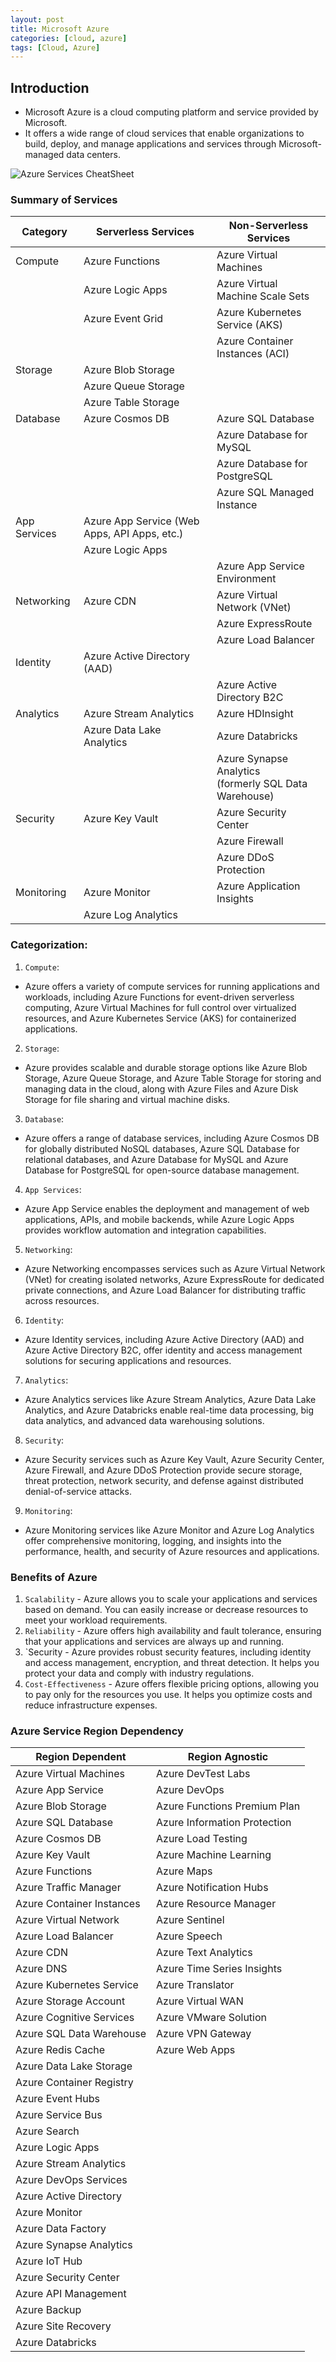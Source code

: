 ```yaml
---
layout: post
title: Microsoft Azure
categories: [cloud, azure]
tags: [Cloud, Azure]
---
```


## Introduction
- Microsoft Azure is a cloud computing platform and service provided by Microsoft. 
- It offers a wide range of cloud services that enable organizations to build, deploy, and manage applications and services through Microsoft-managed data centers.

![Azure Services CheatSheet](/assets/img/cloud/azure/azure-services-cheatsheet.gif)

### Summary of Services

| Category         | Serverless Services                             | Non-Serverless Services                           |
|------------------|-------------------------------------------------|----------------------------------------------------|
| Compute          | Azure Functions                                 | Azure Virtual Machines                             |
|                  | Azure Logic Apps                                | Azure Virtual Machine Scale Sets                   |
|                  | Azure Event Grid                                | Azure Kubernetes Service (AKS)                     |
|                  |                                                 | Azure Container Instances (ACI)                    |
| Storage          | Azure Blob Storage                              |                                                     |
|                  | Azure Queue Storage                             |                                                     |
|                  | Azure Table Storage                             |                                                     |
| Database         | Azure Cosmos DB                                 | Azure SQL Database                                 |
|                  |                                                 | Azure Database for MySQL                           |
|                  |                                                 | Azure Database for PostgreSQL                      |
|                  |                                                 | Azure SQL Managed Instance                         |
| App Services     | Azure App Service (Web Apps, API Apps, etc.)    |                                                     |
|                  | Azure Logic Apps                                |                                                     |
|                  |                                                 | Azure App Service Environment                      |
| Networking       | Azure CDN                                       | Azure Virtual Network (VNet)                       |
|                  |                                                 | Azure ExpressRoute                                 |
|                  |                                                 | Azure Load Balancer                                |
| Identity         | Azure Active Directory (AAD)                     |                                                     |
|                  |                                                 | Azure Active Directory B2C                         |
| Analytics        | Azure Stream Analytics                          | Azure HDInsight                                   |
|                  | Azure Data Lake Analytics                        | Azure Databricks                                   |
|                  |                                                 | Azure Synapse Analytics <br> (formerly SQL Data Warehouse)|
| Security         | Azure Key Vault                                 | Azure Security Center                              |
|                  |                                                 | Azure Firewall                                     |
|                  |                                                 | Azure DDoS Protection                              |
| Monitoring       | Azure Monitor                                   | Azure Application Insights                         |
|                  | Azure Log Analytics                             |                                                     |


### Categorization:

1. `Compute`:
- Azure offers a variety of compute services for running applications and workloads, including Azure Functions for event-driven serverless computing, Azure Virtual Machines for full control over virtualized resources, and Azure Kubernetes Service (AKS) for containerized applications.

2. `Storage`:
- Azure provides scalable and durable storage options like Azure Blob Storage, Azure Queue Storage, and Azure Table Storage for storing and managing data in the cloud, along with Azure Files and Azure Disk Storage for file sharing and virtual machine disks.

3. `Database`:
- Azure offers a range of database services, including Azure Cosmos DB for globally distributed NoSQL databases, Azure SQL Database for relational databases, and Azure Database for MySQL and Azure Database for PostgreSQL for open-source database management.

4. `App Services`:
- Azure App Service enables the deployment and management of web applications, APIs, and mobile backends, while Azure Logic Apps provides workflow automation and integration capabilities.

5. `Networking`:
- Azure Networking encompasses services such as Azure Virtual Network (VNet) for creating isolated networks, Azure ExpressRoute for dedicated private connections, and Azure Load Balancer for distributing traffic across resources.

6. `Identity`:
- Azure Identity services, including Azure Active Directory (AAD) and Azure Active Directory B2C, offer identity and access management solutions for securing applications and resources.

7. `Analytics`:
- Azure Analytics services like Azure Stream Analytics, Azure Data Lake Analytics, and Azure Databricks enable real-time data processing, big data analytics, and advanced data warehousing solutions.

8. `Security`:
- Azure Security services such as Azure Key Vault, Azure Security Center, Azure Firewall, and Azure DDoS Protection provide secure storage, threat protection, network security, and defense against distributed denial-of-service attacks.

9. `Monitoring`:
- Azure Monitoring services like Azure Monitor and Azure Log Analytics offer comprehensive monitoring, logging, and insights into the performance, health, and security of Azure resources and applications.

### Benefits of Azure

1. `Scalability` - Azure allows you to scale your applications and services based on demand. You can easily increase or decrease resources to meet your workload requirements.
2. `Reliability` - Azure offers high availability and fault tolerance, ensuring that your applications and services are always up and running.
3. `Security - Azure provides robust security features, including identity and access management, encryption, and threat detection. It helps you protect your data and comply with industry regulations.
4. `Cost-Effectiveness` - Azure offers flexible pricing options, allowing you to pay only for the resources you use. It helps you optimize costs and reduce infrastructure expenses.


### Azure Service Region Dependency

| Region Dependent             | Region Agnostic               |
|------------------------------|------------------------------ |
| Azure Virtual Machines       | Azure DevTest Labs            |
| Azure App Service            | Azure DevOps	               | 
| Azure Blob Storage           | Azure Functions Premium Plan  |	
| Azure SQL Database           | Azure Information Protection  |
| Azure Cosmos DB              | Azure Load Testing	           |
| Azure Key Vault              | Azure Machine Learning	       |
| Azure Functions              | Azure Maps	                   |
| Azure Traffic Manager        | Azure Notification Hubs       |
| Azure Container Instances    | Azure Resource Manager        |
| Azure Virtual Network        | Azure Sentinel                |
| Azure Load Balancer          | Azure Speech                  |
| Azure CDN                    | Azure Text Analytics          |
| Azure DNS                    | Azure Time Series Insights    |
| Azure Kubernetes Service     | Azure Translator              |
| Azure Storage Account        | Azure Virtual WAN             |
| Azure Cognitive Services     | Azure VMware Solution         |
| Azure SQL Data Warehouse     | Azure VPN Gateway             | 
| Azure Redis Cache            | Azure Web Apps                |
| Azure Data Lake Storage      |                               |
| Azure Container Registry     |                               |
| Azure Event Hubs             |                               |
| Azure Service Bus            |                               |
| Azure Search                 |                               |
| Azure Logic Apps             |                               |
| Azure Stream Analytics       |                               |
| Azure DevOps Services        |                               |
| Azure Active Directory       |                               |
| Azure Monitor                |                               |
| Azure Data Factory           |                               |
| Azure Synapse Analytics      |                               |
| Azure IoT Hub                |                               |
| Azure Security Center        |                               |
| Azure API Management         |                               |
| Azure Backup                 |                               |
| Azure Site Recovery          |                               |
| Azure Databricks             |                               |


